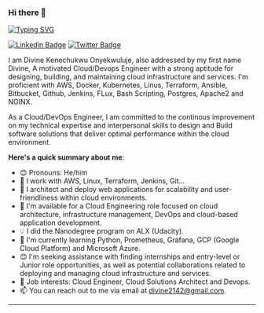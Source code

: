 ### Hi there 👋

[![Typing SVG](https://readme-typing-svg.herokuapp.com/?lines=Welcome+to+my+Github+page;I'm+a+Self-taught+Cloud+/+DevOps;Engineer)](https://git.io/typing-svg)

[![Linkedin Badge](https://img.shields.io/badge/-Divine~Onyekwuluje-blue?style=for-the-badge&logo=Linkedin&logoColor=white&link=https://www.linkedin.com/in/divine-kenechukwu-966ba51b9/)](https://www.linkedin.com/in/divine-kenechukwu-966ba51b9/) [![Twitter Badge](https://img.shields.io/badge/-@kenechukwudivi1-1ca0f1?style=for-the-badge&logo=twitter&logoColor=white&link=https://twitter.com/kenechukwudivi1)](https://twitter.com/kenechukwudivi1)


I am Divine Kenechukwu Onyekwuluje, also addressed by my first name Divine, A motivated Cloud/Devops Engineer with a strong aptitude for designing, building, and maintaining cloud infrastructure and services. I'm proficient with AWS, Docker, Kubernetes, Linus, Terraform, Ansible, Bitbucket, Github, Jenkins, FLux, Bash Scripting, Postgres, Apache2 and NGINX.

As a Cloud/DevOps Engineer, I am committed to the continous improvement on my technical expertise and interpersonal skills to design and Build software solutions that deliver optimal performance within the cloud environment.

**Here's a quick summary about me**:

- 😊 Pronouns: He/him
- 🔭 I work with AWS, Linux, Terraform, Jenkins, Git...
- 🔭 I architect and deploy web applications for scalability and user-friendliness within cloud environments.
- 💼 I'm available for a Cloud Engineering role focused on cloud architecture, infrastructure management, DevOps and cloud-based application development.
- 💡  I did the Nanodegree program on ALX (Udacity).
- 🌱 I'm currently learning Python, Prometheus, Grafana, GCP (Google Cloud Platform) and Microsoft Azure.
- 😊 I'm seeking assistance with finding internships and entry-level or Junior role opportunities, as well as potential collaborations related to deploying and managing cloud infrastructure and services. 
- 💼 Job interests: Cloud Engineer, Cloud Solutions Architect and Devops.
- 📫 You can reach out to me via email at divine2142@gmail.com.

---

<!--
**Divine4212/Divine4212** is a ✨ _special_ ✨ repository because its `README.md` (this file) appears on your GitHub profile.


I am a self-taught Front-end Developer with expertise in creating responsive, scalable and intuitive interfaces using industry best practices. 

Here are some ideas to get you started:

- 🔭 I’m currently working on ...
- 🌱 I’m currently learning ...
- 👯 I’m looking to collaborate on ...
- 🤔 I’m looking for help with ...
- 💬 Ask me about ...
- 📫 How to reach me: ...
- 😄 Pronouns: ...
- ⚡ Fun fact: ...
-->
